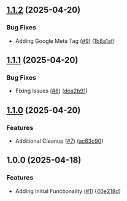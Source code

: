 ## [1.1.2](https://github.com/incutonez/satisfactory-manager/compare/v1.1.1...v1.1.2) (2025-04-20)

### Bug Fixes

* Adding Google Meta Tag ([#9](https://github.com/incutonez/satisfactory-manager/issues/9)) ([1b8a1af](https://github.com/incutonez/satisfactory-manager/commit/1b8a1afb621926043a2bd05911ac22f7abe4421a))

## [1.1.1](https://github.com/incutonez/satisfactory-manager/compare/v1.1.0...v1.1.1) (2025-04-20)

### Bug Fixes

* Fixing Issues ([#8](https://github.com/incutonez/satisfactory-manager/issues/8)) ([dea2b91](https://github.com/incutonez/satisfactory-manager/commit/dea2b916ec7afb3db01f191e9c7556dd59393cce))

## [1.1.0](https://github.com/incutonez/satisfactory-manager/compare/v1.0.0...v1.1.0) (2025-04-20)

### Features

* Additional Cleanup ([#7](https://github.com/incutonez/satisfactory-manager/issues/7)) ([ac63c90](https://github.com/incutonez/satisfactory-manager/commit/ac63c90fb221932c86b99d0b1ba88d718d1f6c06))

## 1.0.0 (2025-04-18)

### Features

* Adding Initial Functionality ([#1](https://github.com/incutonez/satisfactory-manager/issues/1)) ([40e218d](https://github.com/incutonez/satisfactory-manager/commit/40e218d74478be9b21a6dcd11046c895b61aa3d9))
